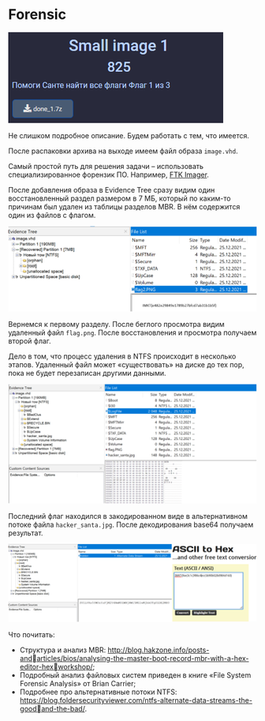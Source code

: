 # Forensic

![img](/img/task_small.png?raw=true)

Не слишком подробное описание. Будем работать с тем, что имеется. 

После распаковки архива на выходе имеем файл образа `image.vhd`. 

Самый простой путь для решения задачи – использовать специализированное форензик ПО. Например, [FTK Imager](https://accessdata.com/products-services/forensic-toolkit-ftk/ftkimager).

После добавления образа в Evidence Tree сразу видим один восстановленный раздел размером в 7 МБ, который по каким-то причинам был удален из таблицы разделов MBR. В нём содержится один из файлов с флагом.

![img](/img/small_info.png?raw=true)

Вернемся к первому разделу. После беглого просмотра видим удаленный файл `flag.png`. После восстановления и просмотра получаем второй флаг.

Дело в том, что процесс удаления в NTFS происходит в несколько этапов. Удаленный файл может «существовать» на диске до тех пор, пока не будет перезаписан другими данными.

![img](/img/small_log.png?raw=true)

Последний флаг находился в закодированном виде в альтернативном потоке файла `hacker_santa.jpg`. После декодирования base64 получаем результат.

![img](/img/small_flag.png?raw=true)

Что почитать:  
 - Структура и анализ MBR: http://blog.hakzone.info/posts-andarticles/bios/analysing-the-master-boot-record-mbr-with-a-hex-editor-hexworkshop/;
 - Подробный анализ файловых систем приведен в книге «File System Forensic Analysis» от Brian Carrier;
 - Подробнее про альтернативные потоки NTFS: https://blog.foldersecurityviewer.com/ntfs-alternate-data-streams-the-goodand-the-bad/.